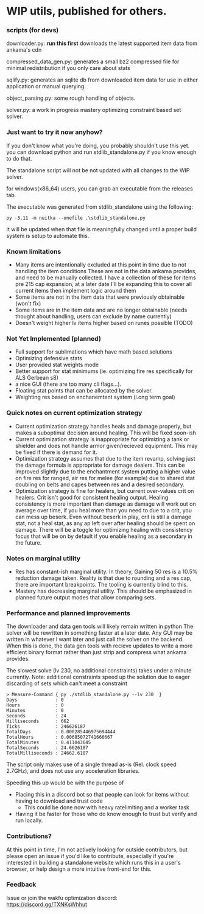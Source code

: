 # WIP utils, published for others.


### scripts (for devs)

downloader.py: **run this first** downloads the latest supported item data from ankama's cdn

compressed_data_gen.py: generates a small bz2 compressed file for minimal redistribution if you only care about stats

sqlify.py: generates an sqlite db from downloaded item data for use in either application or manual querying.

object_parsing.py: some rough handling of objects.

solver.py: a work in progress mastery optimizing constraint based set solver.

### Just want to try it now anyhow?

If you don't know what you're doing, you probably shouldn't use this yet.
you can download python and run stdlib_standalone.py if you know enough to do that.

The standalone script will not be not updated with all changes to the WIP solver.

for windows(x86_64) users, you can grab an executable from the releases tab. 

The executable was generated from stdlib_standalone using the following:
```
py -3.11 -m nuitka --onefile .\stdlib_standalone.py
```
It will be updated when that file is meaningfully
changed until a proper build system is setup to automate this.

### Known limitations

- Many items are intentionally excluded at this point in time due to not handling the item conditions
  These are not in the data ankama provides, and need to be manually collected.
  I have a collection of these for items pre 215 cap expansion,
  at a later date I'll be expanding this to cover all current items then implement logic around them
- Some items are not in the item data that were previously obtainable (won't fix)
- Some items are in the item data and are no longer obtainable 
  (needs thought about handling, users can exclude by name currently)
- Doesn't weight higher lv items higher based on runes possible (TODO)


### Not Yet Implemented (planned)

- Full support for sublimations which have math based solutions
- Optimizing defensive stats
- User provided stat weights mode
- Better support for stat minimums (ie. optimizing fire res specifically for ALS Gerbean s8)
- a nice GUI (there are too many cli flags...).
- Floating stat points that can be allocated by the solver.
- Weighting res based on enchanemtent system (l.ong term goal)


### Quick notes on current optimization strategy

- Current optimization strategy handles heals and damage properly, but makes a suboptimal decision around healing.
  This will be fixed soon-ish
- Current optimization strategy is inappropriate for optimizing a tank or shielder
  and does not handle armor given/recieved equipment. This may be fixed if there is demand for it.
- Optimization strategy assumes that due to the item revamp, solving just the damage formula is appropriate for damage dealers.
  This can be improved slightly due to the enchantment system putting a higher value on fire res for ranged, air res for melee (for example) due to shared stat doubling on belts and capes between res and a desired secondary.
- Optimization strategy is fine for healers, but current over-values crit on healers.
  Crit isn't good for consistent healing output. Healing consistency is more important than damage as damage will work out on average over time, if you heal more than you need to due to a crit, you can mess up beserk. Even without beserk in play, crit is still a
  damage stat, not a heal stat, as any ap left over after healing should be spent on damage.
  There will be a toggle for optimizing healing with consistency focus that
  will be on by default if you enable healing as a secondary in the future.


### Notes on marginal utility

- Res has constant-ish marginal utility.
  In theory, Gaining 50 res is a 10.5% reduction damage taken.
  Reality is that due to rounding and a res cap, there are important breakpoints. The tooling is currently blind to this.
- Mastery has decreasing marginal utility. This should be emphasized in planned future output modes that allow comparing sets.

### Performance and planned improvements

The downloader and data gen tools will likely remain written in python
The solver will be rewritten in something faster at a later date.
Any GUI may be written in whatever I want later and just call the solver on the backend.
When this is done, the data gen tools with recieve updates to write a more efficient binary format
rather than just strip and compress what ankama provides.

The slowest solve (lv 230, no additional constraints) takes under a minute currently.
Note: additional constraints speed up the solution due to eager discarding of sets which can't meet a constraint

```
> Measure-Command { py ./stdlib_standalone.py --lv 230  }
Days              : 0
Hours             : 0
Minutes           : 0
Seconds           : 24
Milliseconds      : 662
Ticks             : 246626187
TotalDays         : 0.000285446975694444
TotalHours        : 0.00685072741666667
TotalMinutes      : 0.411043645
TotalSeconds      : 24.6626187
TotalMilliseconds : 24662.6187
```
The script only makes use of a single thread as-is (Rel. clock speed 2.7GHz), and does not use any acceleration libraries.

Speeding this up would be with the purpose of

- Placing this in a discord bot so that people can look for items without having to download and trust code
    - This could be done now with heavy ratelimiting and a worker task
- Having it be faster for those who do know enough to trust but verify and run locally.

### Contributions?

At this point in time, I'm not actively looking for outside contributors, but please open an issue if you'd like to contribute, especially if you're interested in building a standalone website which runs this in a user's browser, or help design a more intuitive front-end for this.


### Feedback

Issue or join the wakfu optimization discord: https://discord.gg/TXNKsWhhut